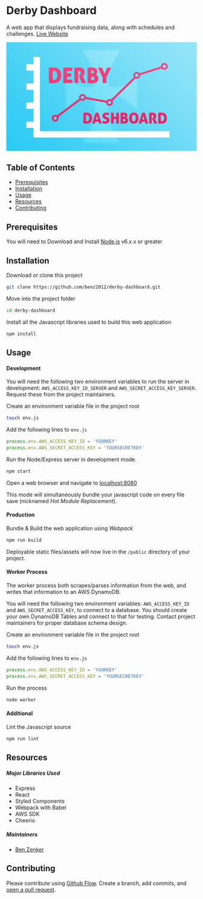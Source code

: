 # Derby Dashboard

A web app that displays fundraising data, along with schedules and challenges.
[Live Website](https://derby-dashboard.herokuapp.com)

![cover image of derby dashboard](public/og_image_v001.png)

## Table of Contents

- [Prerequisites](#prerequisites)
- [Installation](#installation)
- [Usage](#usage)
- [Resources](#resources)
- [Contributing](#contributing)

## Prerequisites

You will need to Download and Install [Node.js](https://nodejs.org/en/download/) v6.x.x or greater

## Installation

Download or clone this project
```bash
git clone https://github.com/benz2012/derby-dashboard.git
```

Move into the project folder
```bash
cd derby-dashboard
```

Install all the Javascript libraries used to build this web application
```bash
npm install
```

## Usage

#### Development

You will need the following two environment variables to run the server in development: `AWS_ACCESS_KEY_ID_SERVER` and `AWS_SECRET_ACCESS_KEY_SERVER`. Request these from the project maintainers.

Create an environment variable file in the project root
```bash
touch env.js
```

Add the following lines to `env.js`
```javascript
process.env.AWS_ACCESS_KEY_ID = 'YOURKEY'
process.env.AWS_SECRET_ACCESS_KEY = 'YOURSECRETKEY'

```

Run the Node/Express server in development mode.
```bash
npm start
```

Open a web browser and navigate to [localhost:8080](http://localhost:8080)

This mode will simultaneously bundle your javascript code on every file save (nicknamed *Hot Module Replacement*).

#### Production

Bundle & Build the web application using *Webpack*
```bash
npm run build
```

Deployable static files/assets will now live in the `/public` directory of your project.

#### Worker Process

The worker process both scrapes/parses information from the web, and writes that information to an AWS DynamoDB.

You will need the following two environment variables: `AWS_ACCESS_KEY_ID` and `AWS_SECRET_ACCESS_KEY`, to connect to a database. You should create your own DynamoDB Tables and connect to that for testing. Contact project maintainers for proper database schema design.

Create an environment variable file in the project root
```bash
touch env.js
```

Add the following lines to `env.js`
```javascript
process.env.AWS_ACCESS_KEY_ID = 'YOURKEY'
process.env.AWS_SECRET_ACCESS_KEY = 'YOURSECRETKEY'

```

Run the process
```bash
node worker
```

#### Additional

Lint the Javascript source
```bash
npm run lint
```

## Resources

##### Major Libraries Used
- Express
- React
- Styled Components
- Webpack with Babel
- AWS SDK
- Cheerio

##### Maintainers
- [Ben Zenker](https://github.com/benz2012)

## Contributing

Please contribute using [Github Flow](https://guides.github.com/introduction/flow/). Create a branch, add commits, and [open a pull request](https://github.com/benz2012/derby-dashboard/compare).
